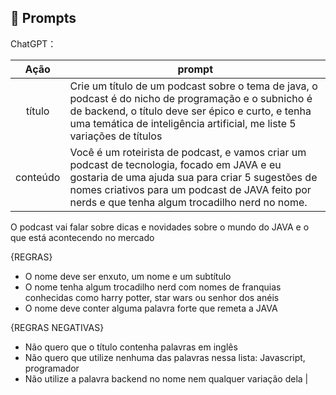 ## 🧠 Prompts


ChatGPT：

|   Ação   | prompt                                                                                                                                                                                                                                                                         |
| :------: | ------------------------------------------------------------------------------------------------------------------------------------------------------------------------------------------------------------------------------------------------------------------------------ |
|  título  | Crie um título de um podcast sobre o tema de java, o podcast é do nicho de programação e o subnicho é de backend, o título deve ser épico e curto, e tenha uma temática de inteligência artificial, me liste 5 variações de títulos                                                        |
| conteúdo | Você é um roteirista de podcast, e vamos criar um podcast de tecnologia, focado em JAVA e eu gostaria de uma ajuda sua para criar 5 sugestões de nomes criativos para um podcast de JAVA feito por nerds e que tenha algum trocadilho nerd no nome. 
O podcast vai falar sobre dicas e novidades sobre o mundo do JAVA e o que está acontecendo no mercado 

{REGRAS}

- O nome deve ser enxuto, um nome e um subtítulo
- O nome tenha algum trocadilho nerd com nomes de franquias conhecidas como harry potter, star wars ou senhor dos anéis
- O nome deve conter alguma palavra forte que remeta a JAVA 

{REGRAS NEGATIVAS}

- Não quero que o título contenha palavras em inglês
- Não quero que utilize nenhuma das palavras nessa lista: Javascript, programador
- Não utilize a palavra backend no nome nem qualquer variação dela |

